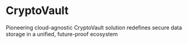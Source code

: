 # CryptoVault
Pioneering cloud-agnostic CryptoVault solution redefines secure data storage in a unified, future-proof ecosystem
